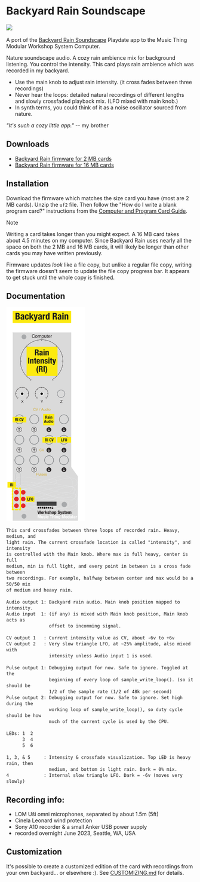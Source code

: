 
# Backyard Rain Soundscape

![](BR_title_card.png)

A port of the [Backyard Rain Soundscape](https://briandorsey.itch.io/backyard-rain-soundscape) Playdate app to the Music Thing Modular Workshop System Computer. 

Nature soundscape audio. A cozy rain ambience mix for background listening. You control the intensity. This card plays rain ambience which was recorded in my backyard. 

* Use the main knob to adjust rain intensity. (it cross fades between three recordings)
* Never hear the loops: detailed natural recordings of different lengths and slowly crossfaded playback mix. (LFO mixed with main knob.) 
* In synth terms, you could think of it as a noise oscillator sourced from nature. 

*"It's such a cozy little app."* -- my brother

## Downloads

* [Backyard Rain firmware for 2 MB cards](https://github.com/briandorsey/mtmws_cards/releases/download/v0.2.0/backyard_rain_2M_0_2_0.uf2.zip)
* [Backyard Rain firmware for 16 MB cards](https://github.com/briandorsey/mtmws_cards/releases/download/v0.2.0/backyard_rain_16M_0_2_0.uf2.zip)

## Installation

Download the firmware which matches the size card you have (most are 2 MB cards). Unzip the `uf2` file. Then follow the "How do I write a blank program card?" instructions from the [Computer and Program Card Guide](https://www.musicthing.co.uk/Computer_Program_Cards/). 

> [!NOTE]
> Writing a card takes longer than you might expect. A 16 MB card takes about 4.5 minutes on my computer. Since Backyard Rain uses nearly all the space on both the 2 MB and 16 MB cards, it will likely be longer than other cards you may have written previously.
>
> Firmware updates *look* like a file copy, but unlike a regular file copy, writing the firmware doesn't seem to update the file copy progress bar. It appears to get stuck until the whole copy is finished.

## Documentation

<img src="BR_quickref.png" width="210px">

```text
This card crossfades between three loops of recorded rain. Heavy, medium, and
light rain. The current crossfade location is called "intensity", and intensity
is controlled with the Main knob. Where max is full heavy, center is full
medium, min is full light, and every point in between is a cross fade between
two recordings. For example, halfway between center and max would be a 50/50 mix
of medium and heavy rain.

Audio output 1: Backyard rain audio. Main knob position mapped to intensity.
Audio input  1: (if any) is mixed with Main knob position, Main knob acts as
                offset to incomming signal.

CV output 1   : Current intensity value as CV, about -6v to +6v
CV output 2   : Very slow triangle LFO, at ~25% amplitude, also mixed with
                intensity unless Audio input 1 is used.

Pulse output 1: Debugging output for now. Safe to ignore. Toggled at the
                beginning of every loop of sample_write_loop(). (so it should be
                1/2 of the sample rate (1/2 of 48k per second)
Pulse output 2: Debugging output for now. Safe to ignore. Set high during the
                working loop of sample_write_loop(), so duty cycle should be how
                much of the current cycle is used by the CPU.

LEDs: 1  2
      3  4
      5  6

1, 3, & 5     : Intensity & crossfade visualization. Top LED is heavy rain, then
                medium, and bottom is light rain. Dark = 0% mix. 
4             : Internal slow triangle LFO. Dark = -6v (moves very slowly)
```

## Recording info:

* LOM Uši omni microphones, separated by about 1.5m (5ft)
* Cinela Leonard wind protection
* Sony A10 recorder & a small Anker USB power supply
* recorded overnight June 2023, Seattle, WA, USA

## Customization

It's possible to create a customized edition of the card with recordings from your own backyard... or elsewhere :). See [CUSTOMIZING.md](CUSTOMIZING.md) for details. 
